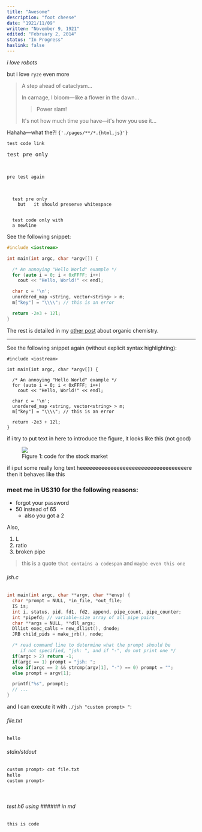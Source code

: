 ```yaml
---
title: "Awesome"
description: "foot cheese"
date: "1921/11/09"
written: "November 9, 1921"
edited: "February 2, 2014"
status: "In Progress"
haslink: false
---
```

<i class='lead'>i love robots</i>

but i love `ryze` even more

>A step ahead of cataclysm...
>
>In carnage, I bloom&mdash;like a flower in the dawn...
>
> >Power slam!
>
>It's not how much time you have&mdash;it's how you use it...

Hahaha&mdash;what the?! `{'./pages/**/*.{html,js}'}`

<a><code>test code link</code></a>
<pre>test pre only</pre>
<br>

```plaintext
pre test again
```
<br>

```plaintext
  test pre only
    but   it should preserve whitespace
```
<code>
  test code only with
  a newline
</code>

<p id='again'>See the following snippet:</p>

```cpp
#include <iostream>

int main(int argc, char *argv[]) {

  /* An annoying "Hello World" example */
  for (auto i = 0; i < 0xFFFF; i++)
    cout << "Hello, World!" << endl;

  char c = '\n';
  unordered_map <string, vector<string> > m;
  m["key"] = "\\\\"; // this is an error

  return -2e3 + 12l;
}
```
<p>The rest is detailed in my <a href='/projects/test#again'>other post</a> about organic chemistry.</p>

---

<p>See the following snippet again (without explicit syntax highlighting):</p>

```
#include <iostream>

int main(int argc, char *argv[]) {

  /* An annoying "Hello World" example */
  for (auto i = 0; i < 0xFFFF; i++)
    cout << "Hello, World!" << endl;

  char c = '\n';
  unordered_map <string, vector<string> > m;
  m["key"] = "\\\\"; // this is an error

  return -2e3 + 12l;
}
```
<p>if i try to put text in here to introduce the figure, it looks like this (not good)</p>
<figure class='text-center'>
  <img src='/images/boeing-stock.png' class='h-32 w-full hover:invert'/>
  <figcaption>Figure 1: code for the stock market</figcaption>
</figure>
if i put some really long text heeeeeeeeeeeeeeeeeeeeeeeeeeeeeeeeeeere then it behaves like this

### meet me in US310 for the following reasons:
* forgot your password
* 50 instead of 65
  - also you got a 2

Also,
1. L
2. ratio
3. broken pipe

> this is a quote `that contains a codespan` and ```maybe even this one```

<h6>jsh.c</h6>

```c
int main(int argc, char **argv, char **envp) {
  char *prompt = NULL, *in_file, *out_file;
  IS is;
  int i, status, pid, fd1, fd2, append, pipe_count, pipe_counter;
  int *pipefd; // variable-size array of all pipe pairs
  char **args = NULL, **dll_args;
  Dllist exec_calls = new_dllist(), dnode;
  JRB child_pids = make_jrb(), node;

  /* read command line to determine what the prompt should be
     if not specified, "jsh: ", and if "-", do not print one */
  if(argc > 2) return -1;
  if(argc == 1) prompt = "jsh: ";
  else if(argc == 2 && strcmp(argv[1], "-") == 0) prompt = "";
  else prompt = argv[1];

  printf("%s", prompt);
  // ...
}
```
and I can execute it with `./jsh "custom prompt> "`:
###### file.txt
```plaintext
hello
```
###### stdin/stdout
```sh
custom prompt> cat file.txt
hello
custom prompt>  
```
<br>

###### test h6 using \#\#\#\#\#\# in md
```plaintext
this is code
```